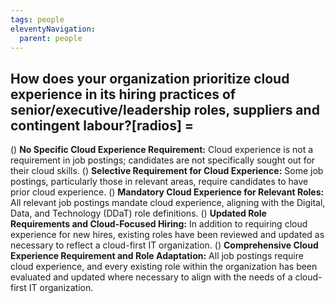 ```yaml
---
tags: people
eleventyNavigation:
  parent: people
---
```


## How does your organization prioritize cloud experience in its hiring practices of senior/executive/leadership roles, suppliers and contingent labour?[radios] =

() **No Specific Cloud Experience Requirement:** Cloud experience is not a requirement in job postings; candidates are not specifically sought out for their cloud skills.
() **Selective Requirement for Cloud Experience:** Some job postings, particularly those in relevant areas, require candidates to have prior cloud experience.
() **Mandatory Cloud Experience for Relevant Roles:** All relevant job postings mandate cloud experience, aligning with the Digital, Data, and Technology (DDaT) role definitions.
() **Updated Role Requirements and Cloud-Focused Hiring:** In addition to requiring cloud experience for new hires, existing roles have been reviewed and updated as necessary to reflect a cloud-first IT organization.
() **Comprehensive Cloud Experience Requirement and Role Adaptation:** All job postings require cloud experience, and every existing role within the organization has been evaluated and updated where necessary to align with the needs of a cloud-first IT organization.
